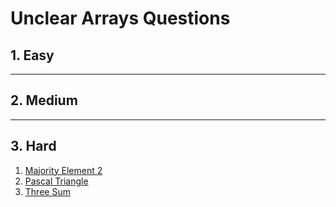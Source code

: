 # Unclear Arrays Questions

## 1. Easy

---
## 2. Medium

---
## 3. Hard

1. [Majority Element 2](./Hard/MajorityElement2.java)
2. [Pascal Triangle](./Hard/PascalTriangle.java)
3. [Three Sum](./Hard/ThreeSum.java)
